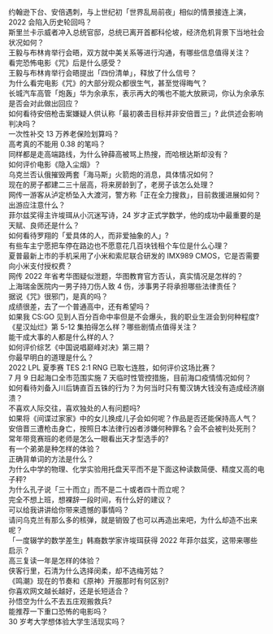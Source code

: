 约翰逊下台、安倍遇刺，与上世纪初「世界乱局前夜」相似的情景接连上演，2022 会陷入历史轮回吗？  
斯里兰卡示威者冲入总统官邸，总统已离开首都科伦坡，经济危机背景下当地社会状况如何？  
王毅与布林肯举行会晤，双方就中美关系等进行沟通，有哪些信息值得关注？  
看完恐怖电影《咒》后是什么感受？  
王毅与布林肯举行会晤提出「四份清单」，释放了什么信号？  
为什么看完电影《咒》的大部分观众都很生气，甚至觉得晦气？  
长城汽车高管「炮轰」华为余承东，表示再大的嘴也不能大放厥词，你认为余承东是否会对此做出回应？  
如何看待安倍枪击案嫌疑人供认称「最初袭击目标并非安倍晋三」? 此供述会影响判决吗？  
一次性补交 13 万养老保险划算吗？  
高考真的不能用 0.38 的笔吗？  
同样都是走高端路线，为什么钟薛高被骂上热搜，而哈根达斯却没有？  
如何评价电影《隐入尘烟》？  
乌克兰否认俄摧毁两套「海马斯」火箭炮的消息，具体情况如何？  
现在的房子都建二三十层高，将来房龄到了，老房子该怎么处理？  
网传一游客从泸定桥坠入大渡河，警方称「正在全力搜救」，目前救援进展如何？出游应注意什么？  
菲尔兹奖得主许埈珥从小沉迷写诗，24 岁才正式学数学，他的成功中最重要的是天赋、良师还是什么？  
如何看待罗翔的「爱具体的人，而非爱抽象的人」?  
有些车主宁愿把车停在路边也不愿意花几百块钱租个车位是什么心理？  
夏普最新上市的手机采用了小米和索尼联合研发的 IMX989 CMOS，它是否需要向小米支付授权费？  
网传 2022 年省考华图疑似泄题，华图教育官方否认，真实情况是怎样的？  
上海瑞金医院内一男子持刀伤人致 4 伤，涉事男子将承担哪些法律责任？  
据说《咒》很邪门，是真的吗？  
成绩很差，去了一个普通高中，还有希望吗？  
如果我 CS:GO 见到人百分百命中率但是不会爆头，我的职业生涯会到何种程度?  
《星汉灿烂》第 5-12 集拍得怎么样？哪些剧情点值得关注？  
能干成大事的人都是什么样的人？  
如何评价综艺《中国说唱巅峰对决》第三期？  
你最早明白的道理是什么？  
2022 LPL 夏季赛 TES 2:1 RNG 已取七连胜，如何评价这场比赛？  
7 月 9 日起海口全市范围实施 7 天临时性管控措施，目前海口疫情情况如何？  
如何看待刘备入川后铸直百五铢的行为？为何当时只有蜀汉铸大钱没有造成经济崩溃？  
不喜欢人际交往，喜欢独处的人有问题吗?  
如果将《间谍过家家》中的女儿换成儿子会如何呢？作品是否还能保持高人气？  
安倍晋三遭枪击身亡，按照日本法律行凶者涉嫌何种罪名？会不会被判处死刑？  
常年带竞赛班的老师是怎么一眼看出天才型选手的?  
有一个弟弟是种怎样的体验？  
正确背单词的方法是什么？  
为什么中学的物理、化学实验用托盘天平而不是下面这种读数简便、精度又高的电子秤?  
为什么孔子说「三十而立」而不是二十或者四十而立呢？  
完全不想上班，想裸辞一段时间，有什么好的建议？  
可以给我讲讲给你带来遗憾的事情吗？  
请问乌克兰有那么多的核弹，就是销毁了也可以再造出来吧，为什么却造不出来呢？  
「一度辍学的数学差生」韩裔数学家许埈珥获得 2022 年菲尔兹奖，这带来哪些启示？  
高三复读一年是怎样的体验？  
侠客行里，石清为什么选择闵柔，却不选梅芳姑？  
《鸣潮》现在的节奏和《原神》开服那时有何区别?  
你喜欢网文越长越好，还是长短适合？  
孙悟空为什么不去五庄观搬救兵?  
能推荐一下重口恐怖的电影吗？  
30 岁考大学想体验大学生活现实吗？  

